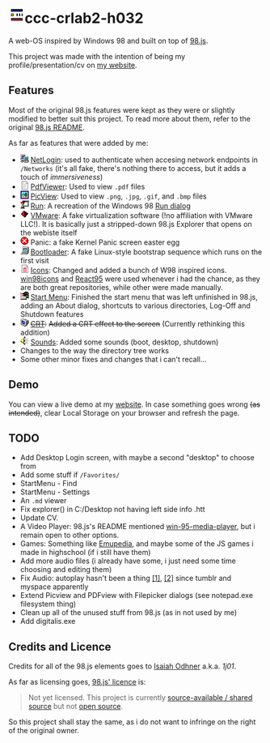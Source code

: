 # ![1728121822598](images/README/1728121822598.png)ccc-crlab2-h032

A web-OS inspired by Windows 98 and built on top of [98.js](https://github.com/1j01/98).

This project was made with the intention of being my profile/presentation/cv on [my website](https://ibocse.info).

## Features

Most of the original 98.js features were kept as they were or slightly modified to better suit this project.
To read more about them, refer to the original [98.js README](https://github.com/1j01/98/blob/master/README.md#-98js).

As far as features that were added by me:

* ![1728122346763](images/README/1728122346763.png) [NetLogin](https://github.com/iulian-b/ccc-crlab2-h032/tree/main/programs/netlogin): used to authenticate when accesing network endpoints in `/Networks` (it's all fake, there's nothing there to access, but it adds a touch of *immersiveness*)
* ![1728122395806](images/README/1728122395806.png) [PdfViewer](https://github.com/iulian-b/ccc-crlab2-h032/tree/main/programs/pdfviewer): Used to view `.pdf` files
* ![1728122408057](images/README/1728122408057.png) [PicView](https://github.com/iulian-b/ccc-crlab2-h032/tree/main/programs/picview): Used to view `.png`, `.jpg`, `.gif`, and `.bmp` files
* ![1728122434872](images/README/1728122434872.png) [Run](https://github.com/iulian-b/ccc-crlab2-h032/tree/main/programs/run): A recreation of the Windows 98 [Run dialog](https://perishablepress.com/wp/wp-content/images/2007/misc-chunks/run-command.png)
* ![1728122449412](images/README/1728122449412.png) [VMware](https://github.com/iulian-b/ccc-crlab2-h032/tree/main/programs/vmware): A fake virtualization software (!no affiliation with VMware LLC!). It is basically just a stripped-down 98.js Explorer that opens on the webiste itself
* ![1728123166667](images/README/1728123166667.png) Panic: a fake Kernel Panic screen easter egg
* ![1728123250378](images/README/1728123250378.png) [Bootloader](https://github.com/iulian-b/ccc-crlab2-h032/blob/main/src/%24bootloader.js): A fake Linux-style bootstrap sequence which runs on the first visit
* ![1728123345562](images/README/1728123345562.png) [Icons](https://github.com/iulian-b/ccc-crlab2-h032/tree/main/images/icons): Changed and added a bunch of W98 inspired icons. [win98icons]([https://](https://win98icons.alexmeub.com/)) and [React95](https://github.com/React95/React95/tree/master/packages/icons) were used whenever i had the chance, as they are both great repositories, while other were made manually.
* ![1728123620289](images/README/1728123620289.png) [Start Menu](https://github.com/iulian-b/ccc-crlab2-h032/blob/main/src/%24start-menu.js): Finished the start menu that was left unfinished in 98.js, adding an About dialog, shortcuts to various directories,  Log-Off and Shutdown features
* ![1728123795203](images/README/1728123795203.png) ~~[CRT](https://github.com/iulian-b/ccc-crlab2-h032/blob/main/src/%crt.css):~~ ~~Added a CRT effect to the screen~~ (Currently rethinking this addition)
* ![1728124031149](images/README/1728124031149.png) [Sounds](https://github.com/iulian-b/ccc-crlab2-h032/tree/main/audio): Added some sounds (boot, desktop, shutdown)
* Changes to the way the directory tree works
* Some other minor fixes and changes that i can't recall...

## Demo

You can view a live demo at my [website](https://ibocse.info).
In case something goes wrong ~~(as intended)~~, clear Local Storage on your browser and refresh the page.

## TODO

* Add Desktop Login screen, with maybe a second "desktop" to choose from
* Add some stuff if `/Favorites/`
* StartMenu - Find
* StartMenu - Settings
* An `.md` viewer
* Fix explorer() in C:/Desktop not having left side info .htt
* Update CV.
* A Video Player: 98.js's README mentioned [win-95-media-player](https://benwiley4000.github.io/win95-media-player/), but i remain open to other options.
* Games: Something like [Emupedia](https://github.com/Emupedia/emupedia.github.io/tree/master), and maybe some of the JS games i made in highschool (if i still have them)
* Add more audio files (i already have some, i just need some time choosing and editing them)
* Fix Audio: autoplay hasn't been a thing [[1]](https://developer.mozilla.org/en-US/docs/Web/API/HTMLMediaElement/autoplay#value), [[2]](https://stackoverflow.com/a/62720714) since tumblr and myspace apparently
* Extend Picview and PDFview with Filepicker dialogs (see notepad.exe filesystem thing)
* Clean up all of the unused stuff from 98.js (as in not used by me)
* Add digitalis.exe

## Credits and Licence

Credits for all of the 98.js elements goes to [Isaiah Odhner](https://github.com/1j01) a.k.a. *1j01*.

As far as licensing goes, [98.js' licence](https://github.com/1j01/98/tree/master?tab=readme-ov-file#license) is:

> Not yet licensed. This project is currently [source-available / shared source](https://en.wikipedia.org/wiki/Source-available_software) but not [open source](https://en.wikipedia.org/wiki/Open-source_software).

So this project shall stay the same, as i do not want to infringe on the right of the original owner.
